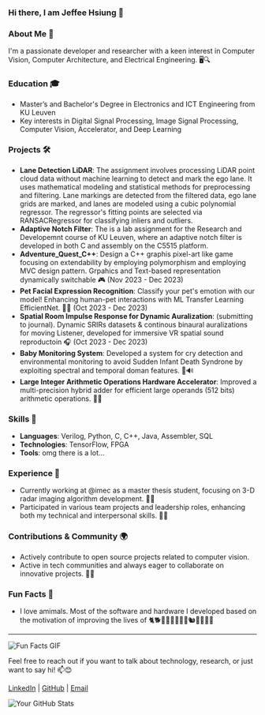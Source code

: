 ### Hi there, I am Jeffee Hsiung 👋
<!--
**jeffeehsiung/jeffeehsiung** is a ✨ _special_ ✨ repository because its `README.md` (this file) appears on your GitHub profile.

Here are some ideas to get you started:

- 🔭 I’m currently working on ... 
- 🌱 I’m currently learning ...
- 👯 I’m looking to collaborate on ...
- 🤔 I’m looking for help with ...
- 💬 Ask me about ...
- 📫 How to reach me: ...
- 😄 Pronouns: ...
- ⚡ Fun fact: ...
-->

### About Me 📘
I'm a passionate developer and researcher with a keen interest in Computer Vision, Computer Architecture, and Electrical Engineering. 🖥️🔍 

### Education 🎓
- Master’s and Bachelor's Degree in Electronics and ICT Engineering from KU Leuven
- Key interests in Digital Signal Processing, Image Signal Processing, Computer Vision, Accelerator, and Deep Learning

### Projects 🛠️
- **Lane Detection LiDAR**: The assignment involves processing LiDAR point cloud data without machine learning to detect and mark the ego lane. It uses mathematical modeling and statistical methods for preprocessing and filtering. Lane markings are detected from the filtered data, ego lane grids are marked, and lanes are modeled using a cubic polynomial regressor. The regressor's fitting points are selected via RANSACRegressor for classifying inliers and outliers.
- **Adaptive Notch Filter**: The is a lab assignment for the Research and Developemnt course of KU Leuven, where an adaptive notch filter is developed in both C and assembly on the C5515 platform.
- **Adventure_Quest_C++**: Design a C++ graphis pixel-art like game focusing on extendability by employing polymorphism and employing MVC design pattern. Grpahics and Text-based representation dynamically switchable 🎮 (Nov 2023 - Dec 2023)
- **Pet Facial Expression Recognition**: Classify your pet's emotion with our model! Enhancing human-pet interactions with ML Transfer Learning EfficientNet. 🐾🤖 (Oct 2023 - Dec 2023)
- **Spatial Room Impulse Response for Dynamic Auralization**: (submitting to journal). Dynamic SRIRs datasets & continous binaural auralizations for moving Listener, developed for immersive VR spatial sound reproductoin 🎧 (Oct 2023 - Dec 2023)
- **Baby Monitoring System**: Developed a system for cry detection and environmental monitoring to avoid Sudden Infant Death Syndrone by exploiting spectral and temporal doman features. 👶🔊
- **Large Integer Arithmetic Operations Hardware Accelerator**: Improved a multi-precision hybrid adder for efficient large operands (512 bits) arithmetic operations. 🧮🚀

### Skills 💼
- **Languages**: Verilog, Python, C, C++, Java, Assembler, SQL
- **Technologies**: TensorFlow, FPGA
- **Tools**: omg there is a lot...

### Experience 🌱
- Currently working at @imec as a master thesis student, focusing on 3-D radar imaging algorithm development. 🏢💼
- Participated in various team projects and leadership roles, enhancing both my technical and interpersonal skills. 👥✨

### Contributions & Community 🌍
- Actively contribute to open source projects related to computer vision.
- Active in tech communities and always eager to collaborate on innovative projects. 🤝💬

### Fun Facts 🎈
- I love amimals. Most of the software and hardware I developed based on the motivation of improving the lives of 🐈🐕🦭🦁🐅🐘🦝🐁🐿️🦊🐄🐎🦄<br>

---

![Fun Facts GIF](https://media.giphy.com/media/daUOBsa1OztxC/giphy.gif)


Feel free to reach out if you want to talk about technology, research, or just want to say hi! 📫😊

[LinkedIn](https://www.linkedin.com/in/jeffee-hsiung/) | [GitHub](https://github.com/jeffeehsiung) | [Email](mailto:j22132235@icloud.com)

![Your GitHub Stats](https://github-readme-stats.vercel.app/api?username=jeffeehsiung&show_icons=true&theme=radical)


